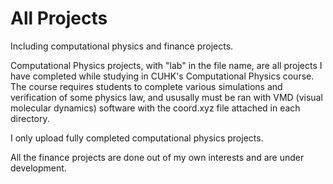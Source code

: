 # All Projects

Including computational physics and finance projects.

Computational Physics projects, with "lab" in the file name, are all projects I have completed while studying in CUHK's Computational Physics course. The course requires students to complete various simulations and verification of some physics law, and ususally must be ran with VMD (visual molecular dynamics) software with the coord.xyz file attached in each directory.

I only upload fully completed computational physics projects.

All the finance projects are done out of my own interests and are under development.
